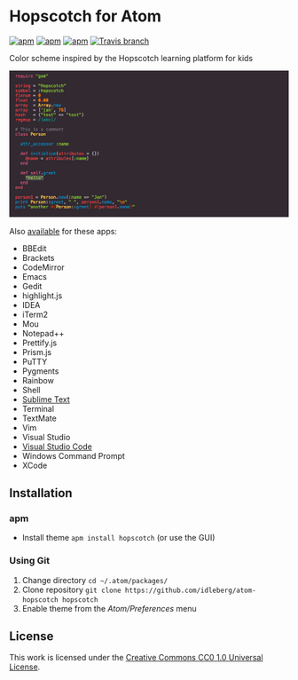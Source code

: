 # Hopscotch for Atom

[![apm](https://img.shields.io/apm/l/hopscotch.svg?style=flat-square)](https://atom.io/themes/hopscotch)
[![apm](https://img.shields.io/apm/v/hopscotch.svg?style=flat-square)](https://atom.io/packages/hopscotch)
[![apm](https://img.shields.io/apm/dm/hopscotch.svg?style=flat-square)](https://atom.io/packages/hopscotch)
[![Travis branch](https://img.shields.io/travis/idleberg/atom-hopscotch/master.svg?style=flat-square)](https://travis-ci.org/idleberg/atom-hopscotch)

Color scheme inspired by the Hopscotch learning platform for kids 

![Screenshot](https://raw.githubusercontent.com/idleberg/atom-hopscotch/master/preview.png)

Also [available](https://github.com/idleberg/Hopscotch) for these apps:

* BBEdit
* Brackets
* CodeMirror
* Emacs
* Gedit
* highlight.js
* IDEA
* iTerm2
* Mou
* Notepad++
* Prettify.js
* Prism.js
* PuTTY
* Pygments
* Rainbow
* Shell
* [Sublime Text](https://packagecontrol.io/packages/Hopscotch%20Color%20Scheme)
* Terminal
* TextMate
* Vim
* Visual Studio
* [Visual Studio Code](https://marketplace.visualstudio.com/items?itemName=idleberg.nsis)
* Windows Command Prompt
* XCode

## Installation

### apm

* Install theme `apm install hopscotch` (or use the GUI)

### Using Git

1. Change directory `cd ~/.atom/packages/`
2. Clone repository `git clone https://github.com/idleberg/atom-hopscotch hopscotch`
3. Enable theme from the *Atom/Preferences* menu

## License

This work is licensed under the [Creative Commons CC0 1.0 Universal License](http://creativecommons.org/publicdomain/zero/1.0/legalcode).